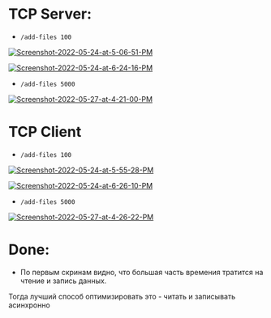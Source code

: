 # TCP Server:
- `/add-files 100`

<a href="https://ibb.co/bsQXM5X"><img src="https://i.ibb.co/n76jNMj/Screenshot-2022-05-24-at-5-06-51-PM.png" alt="Screenshot-2022-05-24-at-5-06-51-PM"></a>

<a href="https://ibb.co/BznmJqD"><img src="https://i.ibb.co/cgYP9D5/Screenshot-2022-05-24-at-6-24-16-PM.png" alt="Screenshot-2022-05-24-at-6-24-16-PM"></a>

- `/add-files 5000`

<a href="https://ibb.co/TwpCjFW"><img src="https://i.ibb.co/p1GmV9h/Screenshot-2022-05-27-at-4-21-00-PM.png" alt="Screenshot-2022-05-27-at-4-21-00-PM" border="0"></a>
# TCP Client

- `/add-files 100`

<a href="https://ibb.co/4Mfd0TB"><img src="https://i.ibb.co/hHMfTWp/Screenshot-2022-05-24-at-5-55-28-PM.png" alt="Screenshot-2022-05-24-at-5-55-28-PM"></a>

<a href="https://ibb.co/bmzxr9N"><img src="https://i.ibb.co/6wg24CD/Screenshot-2022-05-24-at-6-26-10-PM.png" alt="Screenshot-2022-05-24-at-6-26-10-PM"></a>

- `/add-files 5000`

<a href="https://ibb.co/C7ZGhsx"><img src="https://i.ibb.co/PhnHwzB/Screenshot-2022-05-27-at-4-26-22-PM.png" alt="Screenshot-2022-05-27-at-4-26-22-PM" border="0"></a>

# Done:

- По первым скринам видно, что большая часть времения тратится на чтение и запись данных.

Тогда лучший способ оптимизировать это - читать и записывать асинхронно